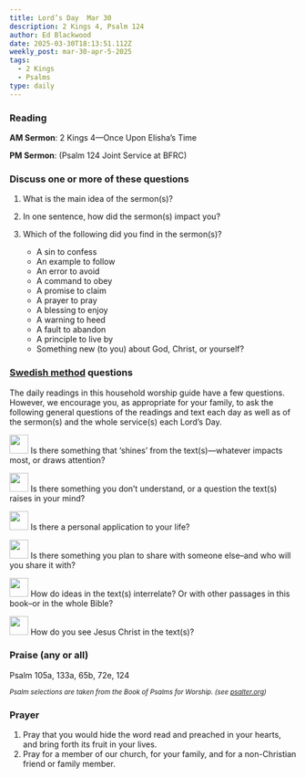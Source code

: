 ```yaml
---
title: Lord’s Day  Mar 30
description: 2 Kings 4, Psalm 124
author: Ed Blackwood
date: 2025-03-30T18:13:51.112Z
weekly_post: mar-30-apr-5-2025
tags:
  - 2 Kings
  - Psalms
type: daily
---
```

### Reading

**AM Sermon**:  [](https://www.sermonaudio.com/sermons/32425213031645)2 Kings 4—Once Upon Elisha’s Time

**PM Sermon**:  [](https://www.sermonaudio.com/sermons/217251850594243)[](https://www.sermonaudio.com/sermons/32425213773545)(Psalm 124 Joint Service at BFRC)

### Discuss one or more of these questions

1. What is the main idea of the sermon(s)?
2. In one sentence, how did the sermon(s) impact you?
3. Which of the following did you find in the sermon(s)?

   * A sin to confess
   * An example to follow
   * An error to avoid
   * A command to obey
   * A promise to claim
   * A prayer to pray
   * A blessing to enjoy
   * A warning to heed
   * A fault to abandon
   * A principle to live by
   * Something new (to you) about God, Christ, or yourself?

### [Swedish method](http://thebriefing.com.au/2009/01/the-swedish-method/) questions

The daily readings in this household worship guide have a few questions. However, we encourage you, as appropriate for your family, to ask the following general questions of the readings and text each day as well as of the sermon(s) and the whole service(s) each Lord’s Day.

<p><img src="/static/img/family_worship_study_ed-copy_page_1.png" width="33" height = "33"> Is there something that ‘shines’ from the text(s)—whatever impacts most, or draws attention?</p>

<p><img src="/static/img/family_worship_study_ed-copy_page_2.png" width="33" height = "33"> Is there something you don’t understand, or a question the text(s) raises in your mind?</p>

<p><img src="/static/img/family_worship_study_ed-copy_page_3.png" width="33" height = "33"> Is there a personal application to your life?</p>

<p><img src="/static/img/family_worship_study_ed-copy_page_4.png" width="33" height = "33"> Is there something you plan to share with someone else–and who will you share it with?</p>

<p><img src="/static/img/family_worship_study_ed-copy_page_5.png" width="33" height = "33"> How do ideas in the text(s) interrelate? Or with other passages in this book–or in the whole Bible?</p>

<p><img src="/static/img/family_worship_study_ed-copy_page_6.png" width="33" height = "33"> How do you see Jesus Christ in the text(s)?</p>

### Praise (any or all)

Psalm 105a, 133a, 65b, 72e, 124

<div><small><i>Psalm selections are taken from the Book of Psalms for Worship. (see <a href="https://psalter.org/sing/psalter?psalter_in=worship"  target="_blank">psalter.org</a>)</i></small></div>

### Prayer

1. Pray that you would hide the word read and preached in your hearts, and bring forth its fruit in your lives.
2. Pray for a member of our church, for your family, and for a non-Christian friend or family member.